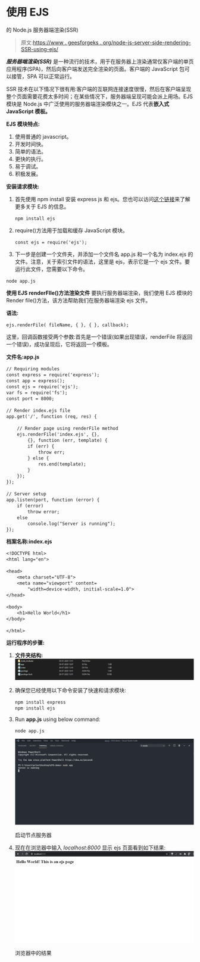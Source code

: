 # 使用 EJS

的 Node.js 服务器端渲染(SSR)

> 原文:[https://www . geesforgeks . org/node-js-server-side-rendering-SSR-using-ejs/](https://www.geeksforgeeks.org/node-js-server-side-rendering-ssr-using-ejs/)

***服务器端渲染(SSR)*** 是一种流行的技术，用于在服务器上渲染通常仅客户端的单页应用程序(SPA)，然后向客户端发送完全渲染的页面。客户端的 JavaScript 包可以接管，SPA 可以正常运行。

SSR 技术在以下情况下很有用:客户端的互联网连接速度很慢，然后在客户端呈现整个页面需要花费太多时间；在某些情况下，服务器端呈现可能会派上用场。EJS 模块是 Node.js 中广泛使用的服务器端渲染模块之一。EJS 代表**嵌入式 JavaScript 模板。**

**EJS 模块特点:**

1.  使用普通的 javascript。
2.  开发时间快。
3.  简单的语法。
4.  更快的执行。
5.  易于调试。
6.  积极发展。

**安装请求模块:**

1.  首先使用 npm install 安装 express js 和 ejs。您也可以访问[这个链接](https://www.npmjs.com/package/ejs)来了解更多关于 EJS 的信息。

    ```
    npm install ejs
    ```

2.  require()方法用于加载和缓存 JavaScript 模块。

    ```
    const ejs = require('ejs');
    ```

3.  下一步是创建一个文件夹，并添加一个文件名 app.js 和一个名为 index.ejs 的文件。注意，关于索引文件的语法，这里是 ejs，表示它是一个 ejs 文件。要运行此文件，您需要以下命令。

```
node app.js
```

**使用 EJS renderFIle()方法渲染文件**
要执行服务器端渲染，我们使用 EJS 模块的 Render file()方法，该方法帮助我们在服务器端渲染 ejs 文件。

**语法:**

```
ejs.renderFile( fileName, { }, { }, callback);
```

这里，回调函数接受两个参数:首先是一个错误(如果出现错误，renderFile 将返回一个错误)，成功呈现后，它将返回一个模板。

**文件名:app.js**

```
// Requiring modules
const express = require('express');
const app = express();
const ejs = require('ejs');
var fs = require('fs');
const port = 8000;

// Render index.ejs file
app.get('/', function (req, res) {

    // Render page using renderFile method
    ejs.renderFile('index.ejs', {}, 
        {}, function (err, template) {
        if (err) {
            throw err;
        } else {
            res.end(template);
        }
    });
});

// Server setup
app.listen(port, function (error) {
    if (error)
        throw error;
    else
        console.log("Server is running");
});
```

**档案名称:index.ejs**

```
<!DOCTYPE html>
<html lang="en">

<head>
    <meta charset="UTF-8">
    <meta name="viewport" content=
        "width=device-width, initial-scale=1.0">
</head>

<body>
    <h1>Hello World</h1>
</body>

</html>
```

**运行程序的步骤:**

1.  **文件夹结构:**
    ![](img/931fa855f962d4ca949a232b9384be46.png)
2.  确保您已经使用以下命令安装了快速和请求模块:

    ```
    npm install express
    npm install ejs
    ```

3.  Run **app.js** using below command:

    ```
    node app.js
    ```

    ![](img/9efadc3d81f2e3c1204a51725f5de898.png)

    启动节点服务器

4.  现在在浏览器中输入 *localhost:8000* 显示 ejs 页面看到如下结果:
    ![](img/e628a42f10e91e6a0c16c4ef9770c1b9.png)

    浏览器中的结果